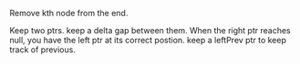 Remove kth node from the end.

Keep two ptrs. 
keep a delta gap between them. When the right ptr reaches null, you have the left ptr at its correct postion.
keep a leftPrev ptr to keep track of previous.
